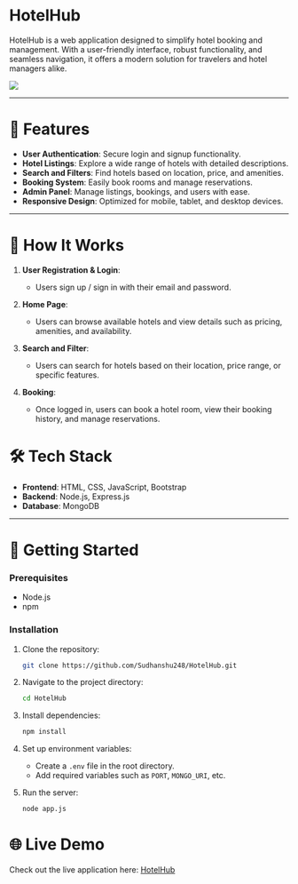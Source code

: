 # HotelHub

HotelHub is a web application designed to simplify hotel booking and management. With a user-friendly interface, robust functionality, and seamless navigation, it offers a modern solution for travelers and hotel managers alike.

<img src="https://drive.google.com/uc?id=17EFVerzVFsaln4ovJMVJ5B9tqcwbxPjy"   />

---

<h1>🌟 Features</h1>

- **User Authentication**: Secure login and signup functionality.
- **Hotel Listings**: Explore a wide range of hotels with detailed descriptions.
- **Search and Filters**: Find hotels based on location, price, and amenities.
- **Booking System**: Easily book rooms and manage reservations.
- **Admin Panel**: Manage listings, bookings, and users with ease.
- **Responsive Design**: Optimized for mobile, tablet, and desktop devices.

---

<h1>🚀 How It Works</h1>

1. **User Registration & Login**:
   - Users sign up / sign in with their email and password.
     
2. **Home Page**:
   - Users can browse available hotels and view details such as pricing, amenities, and availability.

3. **Search and Filter**:
   - Users can search for hotels based on their location, price range, or specific features.

4. **Booking**:
   - Once logged in, users can book a hotel room, view their booking history, and manage reservations.


<h1>🛠️ Tech Stack</h1>

- **Frontend**: HTML, CSS, JavaScript, Bootstrap
- **Backend**: Node.js, Express.js
- **Database**: MongoDB

---

<h1>🚀 Getting Started</h1>

### Prerequisites

- Node.js
- npm 

### Installation

1. Clone the repository:
   ```bash
   git clone https://github.com/Sudhanshu248/HotelHub.git
   ```

2. Navigate to the project directory:
   ```bash
   cd HotelHub
   ```

3. Install dependencies:
   ```bash
   npm install
   ```

4. Set up environment variables:
   - Create a `.env` file in the root directory.
   - Add required variables such as `PORT`, `MONGO_URI`, etc.

5. Run the server:
   ```bash
   node app.js
   ```

<h1>🌐 Live Demo</h1>

Check out the live application here:  [HotelHub](https://hotelhub-dvzw.onrender.com/listings)

